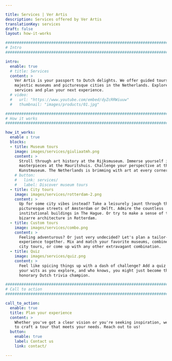 ```yaml
---

title: Services | Ver Artis
description: Services offered by Ver Artis
translationKey: services
draft: false
layout: how-it-works

################################################################################
# Intro
################################################################################

intro:
  enable: true
  # title: Services
  content: >
    Ver Artis is your passport to Dutch delights. We offer guided tours to
    majestic museums and picturesque cities in the Netherlands. Explore our
    services and plan your next experience.
  # video:
  #   url: "https://www.youtube.com/embed/dyZcRRWiuuw"
  #   thumbnail: "images/products/01.jpg"

################################################################################
# How it works
################################################################################

how_it_works:
  enable : true
  blocks:
  - title: Museum tours
    image: images/services/giuliaatmh.png
    content: >
      Stroll through art history at the Rijksmuseum. Immerse yourself in Dutch
      masterpieces at the Mauritshuis. Challenge your perspective at the
      Kunstmuseum. The Netherlands is brimming with art at every corner.
    # button:
    #   link: services/
    #   label: Discover museum tours
  - title: City tours
    image: images/services/rotterdam-2.png
    content: >
      Up for some city vibes instead? Take a leisurely jaunt through the
      picturesque streets of Amsterdam or Delft. Admire the countless
      institutional buildings in The Hague. Or try to make a sense of the
      bizarre architecture in Rotterdam.
  - title: Custom tours
    image: images/services/combo.png
    content: >
      Feeling adventurous? Or just very undecided? Let's plan a tailor-made
      experience together. Mix and match your favorite museums, combine a few
      city tours, or come up with any other extravagant combination.
  - title: Quiz
    image: images/services/quiz.png
    content: >
      Feel like spicing things up with a dash of challenge? Add a quiz to test
      your wits as you explore, and who knows, you might just become the
      honorary Dutch trivia champion.

################################################################################
# Call to action
################################################################################

call_to_action:
  enable: true
  title: Plan your experience
  content: >
    Whether you've got a clear vision or you're seeking inspiration, we're ready
    to craft a tour that meets your needs. Reach out to us!
  button:
    enable: true
    label: Contact us
    link: contact/

---
```

